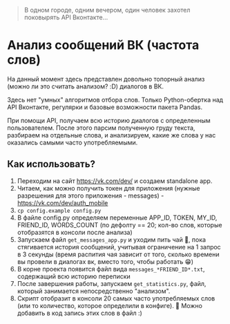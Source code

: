 > В одном городе, одним вечером, один человек захотел поковырять API Вконтакте...

# Анализ сообщений ВК (частота слов)

На данный момент здесь представлен довольно топорный анализ (можно ли это считать анализом? :D) диалогов в ВК.

Здесь нет "умных" алгоритмов отбора слов. Только Python-обертка над API Вконтакте, регулярки и базовые возможности пакета Pandas.

При помощи API, получаем всю историю диалогов с определенным пользователем. После этого парсим полученную груду текста, разбираем на отдельные слова, и анализируем, какие же слова у нас оказались самыми часто употребляемыми.

## Как использовать?

1. Переходим на сайт https://vk.com/dev/ и создаем standalone app.
2. Читаем, как можно получить токен для приложения (нужные разрешения для этого приложения - messages) - https://vk.com/dev/auth_mobile
3. `cp config.example config.py`
4. В файле config.py определяем переменные APP_ID, TOKEN, MY_ID, FRIEND_ID, WORDS_COUNT (по дефолту == 20; кол-во слов, которые отобразятся в консоли после анализа)
5. Запускаем файл `get_messages_app.py` и уходим пить чай  :tea:, пока стягивается история сообщений, учитывая ограничение на 1 запрос в 3 секунды (время распития чая зависит от того, сколько времени вы провели в диалогах вк, вместо того, чтобы работать :grin:)
6. В корне проекта появится файл вида `messages_*FRIEND_ID*.txt`, содержащий всю историю переписки
7. После завершения работы, запускаем `get_statistics.py`, файл, который занимается непосредственно "анализом".
8. Скрипт отобразит в консоли 20 самых часто употребляемых слов (или то количество, которое определили в конфиге).  :memo: Можно добавить в код запись этих слов в файл :)
